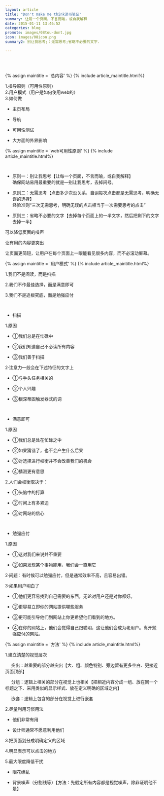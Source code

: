 ```yaml
---
layout: article
title: "Don't make me think读书笔记"
summary: 让每一个页面，不言而喻，或自我解释
date: 2015-01-11 13:46:52
categories: blog
promote: images/08tou-dont.jpg
icon: images/08icon.png
summary2: 别让我思考;：无需思考;省略不必要的文字.

---
```

<br><br>


{% assign maintitle = '总内容' %}
{% include article_maintitle.html%}

1.指导原则（可用性原则）<br>
2.用户模式（用户是如何使用web的）<br>
3.如何做<br>

* 主页布局<br>

* 导航<br>

* 可用性测试<br>

* 大方面的外界影响<br>


{% assign maintitle = 'web可用性原则' %}
{% include article_maintitle.html%}

<br>

* <span class="article_subtitle">原则一：别让我思考【让每一个页面，不言而喻，或自我解释】</span> <br>
 确保网站易用最重要的就是—别让我思考，去掉问号。

* <span class="article_subtitle">原则二：无需思考【点击多少次没关系，自诩每次点击都是无需思考，明确无误的选择】</span> <br>
 经验准则“三次无需思考，明确无误的点击相当于一次需要思考的点击”

* <span class="article_subtitle">原则三：省略不必要的文字【去掉每个页面上的一半文字，然后把剩下的文字去掉一半】</span> <br>

 可以降低页面的噪声

 让有用的内容更突出

 让页面更简短，让用户在每个页面上一眼能看见很多内容，而不必滚动屏幕。



{% assign maintitle = '用户模式' %}
{% include article_maintitle.html%}

1.我们不是阅读，而是<span class="article_subtitle">扫描</span> <br>

2.我们不作最佳选择，而是<span class="article_subtitle">满意即可</span> <br>

3.我们不是追根究底，而是<span class="article_subtitle">勉强应付</span> <br>

<br>

* <span class="article_subtitle">扫描</span> <br>

1.原因

- ①我们总是在忙碌中

- ②我们知道自己不必读所有内容

- ③我们善于扫描

2·注意力一般会在下述特征的文字上

- ①与手头任务相关的

- ②个人兴趣

- ③根深蒂固触发器式的词

<br>

* <span class="article_subtitle">满意即可</span> <br>

1.原因

- ①我们总是处在忙碌之中

- ②如果猜错了，也不会产生什么后果

- ③对选择进行权衡并不会改善我们的机会

- ④猜测更有意思

2.人们会权衡取决于：

- ①头脑中的打算

- ②时间上有多紧迫

- ③对网站的信心

<br>

* <span class="article_subtitle">勉强应付</span> <br>

1.原因

- ①这对我们来说并不重要

- ②如果发现某个事物能用，我们会一直用它

2·问题：有时候可以勉强应付，但是通常效率不高，且容易出错。

3·如果用户明白了

- ①他们更容易找到自己需要的东西，无论对用户还是对你都好。

- ②更容易立即你的网站提供哪些服务

- ③更可能引导他们到网站上你更希望他们看到的地方。

- ④在你的网站上，他们会觉得自己跟聪明，这让他们会成为老用户。离开勉强应付的网站。


{% assign maintitle = '方法' %}
{% include article_maintitle.html%}


1.建立清楚的视觉层次

&nbsp;&nbsp;&nbsp;&nbsp; <span class="article_subtitle">突出</span>：越重要的部分越突出【大、粗、颜色特别、旁边留有更多空白、更接近页面顶部】<br>

&nbsp;&nbsp;&nbsp;&nbsp; <span class="article_subtitle">分组</span>：逻辑上相关的部分在视觉上也相关【把相近内容分成一组、放在同一个标题之下、采用类似的显示样式、放在定义明确的区域之内】<br>

&nbsp;&nbsp;&nbsp;&nbsp; <span class="article_subtitle">嵌套</span>：逻辑上包含的部分在视觉上进行嵌套<br>



2.尽量利用习惯用法

- 他们非常有用

- 设计师通常不愿意利用他们

3.把页面划分成明确定义的区域

4.明显表示可以点击的地方

5.最大限度降低干扰

- 眼花缭乱

- 背景噪声（分割线等）【方法：先假定所有内容都是视觉噪声，除非证明他不是】

<br><br><br><br><br><br>
